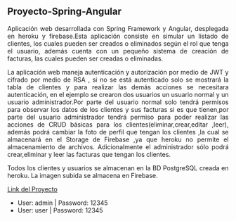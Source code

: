 ## Proyecto-Spring-Angular
<p align="justify">
Aplicación web desarrollada con Spring Framework y Angular, desplegada en heroku y firebase.Esta aplicación consiste en simular un listado de clientes, los cuales pueden ser creados o eliminados según el rol que tenga el usuario, además cuenta con un pequeño sistema de creación de facturas, las cuales pueden ser creadas o eliminadas.
</p>
<p align="justify">
La aplicación web maneja autenticación y autorización por medio de JWT y cifrado por medio de RSA , si no se está autenticado solo se mostrará la tabla de clientes y para realizar las demás acciones se necesitara autenticación, en el ejemplo se crearon dos usuarios un usuario normal y un usuario administrador.Por parte del usuario normal solo tendrá permisos para observar los datos de los clientes y sus facturas si es que tienen,por parte del usuario administrador tendrá permiso para poder realizar las acciones de CRUD básicas para los clientes(eliminar,crear,editar ,leer), además podrá cambiar la foto de perfil que tengan los clientes ,la cual se almacenará en el Storage de Firebase ,ya que heroku no permite el almacenamiento de archivos. Adicionalmente el administrador sólo podrá crear,eliminar y leer las facturas que tengan los clientes.
</p>
<p align="justify">
Todos los clientes y usuarios se almacenan en la BD PostgreSQL creada en heroku. La imagen subida se almacena en Firebase.
</p>
<p align="justify">
<a href="https://proyectoangular-587e7.web.app/clientes">Link del Proyecto</a>
</p>
<ul>
  <li>
    User: admin | Password: 12345
  </li>
  
  <li>
    User: user | Password: 12345
  </li>
</ul>
